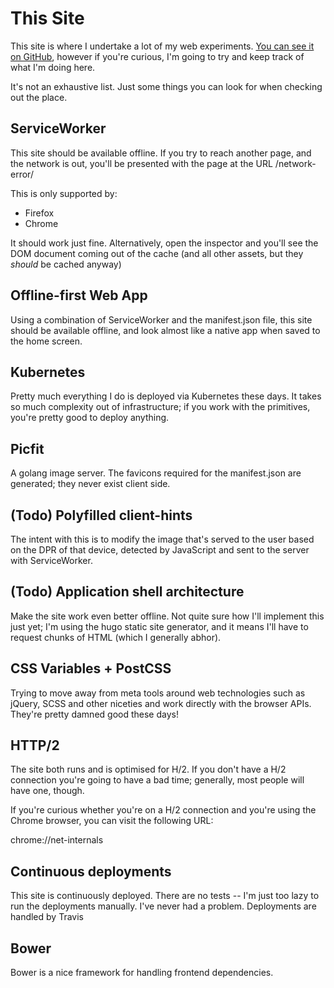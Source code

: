 # This Site
This site is where I undertake a lot of my web experiments.
[You can see it on GitHub](https://github.com/andrewhowdencom/www.andrewhowden.com),
however if you're curious, I'm going to try and keep track of what I'm doing
here.

It's not an exhaustive list. Just some things you can look for when checking out
the place.

## ServiceWorker
This site should be available offline. If you try to reach another page, and the 
network is out, you'll be presented with the page at the URL /network-error/ 

This is only supported by:
- Firefox
- Chrome

It should work just fine. Alternatively, open the inspector and you'll see the
DOM document coming out of the cache (and all other assets, but they *should*
be cached anyway)

## Offline-first Web App
Using a combination of ServiceWorker and the manifest.json file, this site should
be available offline, and look almost like a native app when saved to the home
screen.

## Kubernetes
Pretty much everything I do is deployed via Kubernetes these days. It takes
so much complexity out of infrastructure; if you work with the primitives, you're
pretty good to deploy anything.

## Picfit
A golang image server. The favicons required for the manifest.json are
generated; they never exist client side.

## (Todo) Polyfilled client-hints
The intent with this is to modify the image that's served to the user based on the
DPR of that device, detected by JavaScript and sent to the server with 
ServiceWorker.

## (Todo) Application shell architecture
Make the site work even better offline. Not quite sure how I'll implement this
just yet; I'm using the hugo static site generator, and it means I'll have to
request chunks of HTML (which I generally abhor).

## CSS Variables + PostCSS
Trying to move away from meta tools around web technologies such as jQuery,
SCSS and other niceties and work directly with the browser APIs. They're pretty
damned good these days!

## HTTP/2
The site both runs and is optimised for H/2. If you don't have a H/2 connection
you're going to have a bad time; generally, most people will have one, though. 

If you're curious whether you're on a H/2 connection and you're using the Chrome 
browser, you can visit the following URL:

chrome://net-internals

## Continuous deployments
This site is continuously deployed. There are no tests -- I'm just too lazy
to run the deployments manually. I've never had a problem. Deployments are
handled by Travis

## Bower
Bower is a nice framework for handling frontend dependencies.
